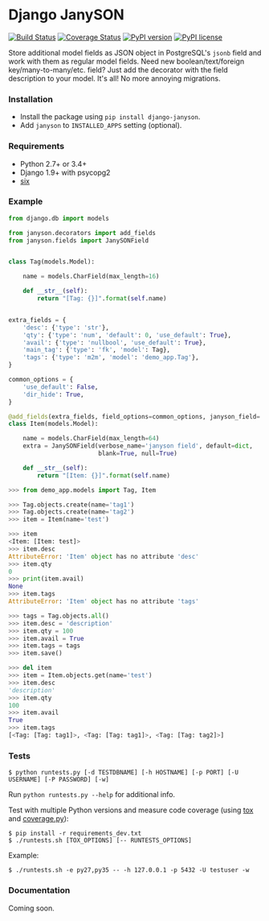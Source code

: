 Django JanySON
==============

[![Build Status](https://travis-ci.org/un-def/django-janyson.svg?branch=master)](https://travis-ci.org/un-def/django-janyson)
[![Coverage Status](https://coveralls.io/repos/github/un-def/django-janyson/badge.svg?branch=master)](https://coveralls.io/github/un-def/django-janyson?branch=master)
[![PyPI version](https://badge.fury.io/py/django-janyson.svg)](https://pypi.python.org/pypi/django-janyson/)
[![PyPI license](https://img.shields.io/pypi/l/django-janyson.svg?maxAge=3600)](https://raw.githubusercontent.com/un-def/django-janyson/master/LICENSE)

Store additional model fields as JSON object in PostgreSQL's `jsonb` field and work with them as regular model fields. Need new boolean/text/foreign key/many-to-many/etc. field? Just add the decorator with the field description to your model. It's all! No more annoying migrations.


### Installation

* Install the package using `pip install django-janyson`.
* Add `janyson` to `INSTALLED_APPS` setting (optional).


### Requirements

* Python 2.7+ or 3.4+
* Django 1.9+ with psycopg2
* [six](https://pypi.python.org/pypi/six)


### Example

```python
from django.db import models

from janyson.decorators import add_fields
from janyson.fields import JanySONField


class Tag(models.Model):

    name = models.CharField(max_length=16)

    def __str__(self):
        return "[Tag: {}]".format(self.name)


extra_fields = {
    'desc': {'type': 'str'},
    'qty': {'type': 'num', 'default': 0, 'use_default': True},
    'avail': {'type': 'nullbool', 'use_default': True},
    'main_tag': {'type': 'fk', 'model': Tag},
    'tags': {'type': 'm2m', 'model': 'demo_app.Tag'},
}

common_options = {
    'use_default': False,
    'dir_hide': True,
}

@add_fields(extra_fields, field_options=common_options, janyson_field='extra')
class Item(models.Model):

    name = models.CharField(max_length=64)
    extra = JanySONField(verbose_name='janyson field', default=dict,
                         blank=True, null=True)

    def __str__(self):
        return "[Item: {}]".format(self.name)
```

```python
>>> from demo_app.models import Tag, Item

>>> Tag.objects.create(name='tag1')
>>> Tag.objects.create(name='tag2')
>>> item = Item(name='test')

>>> item
<Item: [Item: test]>
>>> item.desc
AttributeError: 'Item' object has no attribute 'desc'
>>> item.qty
0
>>> print(item.avail)
None
>>> item.tags
AttributeError: 'Item' object has no attribute 'tags'

>>> tags = Tag.objects.all()
>>> item.desc = 'description'
>>> item.qty = 100
>>> item.avail = True
>>> item.tags = tags
>>> item.save()

>>> del item
>>> item = Item.objects.get(name='test')
>>> item.desc
'description'
>>> item.qty
100
>>> item.avail
True
>>> item.tags
[<Tag: [Tag: tag1]>, <Tag: [Tag: tag1]>, <Tag: [Tag: tag2]>]
```

### Tests

`$ python runtests.py [-d TESTDBNAME] [-h HOSTNAME] [-p PORT] [-U USERNAME] [-P PASSWORD] [-w]`

Run `python runtests.py --help` for additional info.

Test with multiple Python versions and measure code coverage (using [tox](https://pypi.python.org/pypi/tox) and [coverage.py](https://pypi.python.org/pypi/coverage)):

```
$ pip install -r requirements_dev.txt
$ ./runtests.sh [TOX_OPTIONS] [-- RUNTESTS_OPTIONS]
```

Example:

`$ ./runtests.sh -e py27,py35 -- -h 127.0.0.1 -p 5432 -U testuser -w`


### Documentation

Coming soon.
